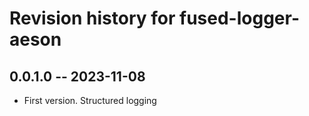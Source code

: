 # Revision history for fused-logger-aeson

## 0.0.1.0 -- 2023-11-08

* First version. Structured logging
